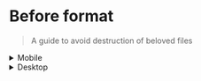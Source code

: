 <!-- markdownlint-disable MD033 -->

# Before format

> A guide to avoid destruction of beloved files

<details>
  <summary>Mobile</summary>

- [ ] list useful installed apps
- [ ] backup SD card content and wipe folders
- [ ] authenticator : export accounts, take a picture with another device
- [ ] check if some SMS need to be backup
- [ ] sync various accounts (Google at least)

PS: nothing to do with steam app, steam guard will be overwrite with the new install

</details>

<details>
  <summary>Desktop</summary>

## General

- [ ] connections configs from FileZilla, mRemoteNG, Putty, WinSCP, etc
- [ ] desktop folder
- [ ] downloads folder (should be on another partition)
- [ ] hostname & hosts file
- [ ] anything interesting in user home folder
- [ ] ssh keys, do `ls -la ~/.ssh` to check for existing ones
- [ ] git/npm/xyz configs in home (handled by snippet/config)
- [ ] virtual machines
- [ ] git projects
- [ ] printers settings/ip
- [ ] start snippet/config/sync
- [ ] list of useful installed apps

## Windows only

- [ ] if re-installing windows and need to keep a partition alive like `D:/`, don't forget to disable BitLocker before format
- [ ] do not install any Windows N versions, it will bring issues with Spotify, webcam, etc, thanks windows 
- [ ] `%AppData%\FileZilla\sitemanager.xml`
- [ ] `%AppData%\mRemoteNG\confCons.xml`
- [ ] copy useful installed apps to a `_previously-installed-apps` folder
- [ ] backup portable apps folder
- [ ] go to `~\AppData` and for each Local, LocalLow, Roaming => update snippet/config with missing configs
- [ ] start cmd as admin & list installed choco packages `choco list --id-only`, then update `after-format-init-system.md` on this repo if needed
- [ ] list other apps that need manual installation
- [ ] check games in `C:\Games` and if needed, backup saved games in `C:\Users\User\Documents\...`
- [ ] if using a custom windows, update `Projects\github\ntlite-configs\readme.md` with feedbacks

## Linux only

- [ ] wifi/eth security connectivity settings
- [ ] list useful installed programs
  - `apt-mark showmanual`
  - `flatpak list`
  - `snap list`
  - `history | grep apt`
  - `dpkg --get-selections`
- [ ] remember to activate disk encryption on next install

</details>

